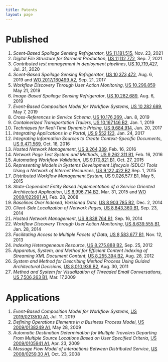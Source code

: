 ```yaml
---
title: Patents
layout: page
---
```


# Published

1. _Scent-Based Spoilage Sensing Refrigerator_, [US 11,181,515](assets/doc/patents/US11181515.pdf), Nov. 23, 2021
1. _Digital File Structure for Garment Production_, [US 11,112,772](assets/doc/patents/US11112772.pdf), Sep. 7, 2021
1. _Contributed test management in deployment pipelines_, [US 10,719,427](assets/doc/patents/US10719427.pdf), Jul. 21, 2020
1. _Scent-Based Spoilage Sensing Refrigerator_, [US 10,373,472](assets/doc/patents/US10373472.pdf), Aug. 6, 2019 and [WO 2017/160499 A2](assets/doc/patents/WO2017160499A2.pdf), Sep. 21, 2017
1. _Workflow Discovery Through User Action Monitoring_, [US 10,296,859](assets/doc/patents/US10296859.pdf) May 21, 2019
1. _Image-Based Spoilage Sensing Refrigerator_, [US 10,282,689](assets/doc/patents/US10282689.pdf), Aug. 6, 2019
1. _Event-Based Composition Model for Workflow Systems_, [US 10,282,689](assets/doc/patents/US10282689.pdf), May 7, 2019
1. _Cross-References in Service Schema_, [US 10,176,269](assets/doc/patents/US10176269.pdf), Jan. 8, 2019
1. _Containerized Transportation Trailers_, [US 10,167,146 B2](assets/doc/patents/US10167146.pdf), Jan. 1, 2019
1. _Techniques for Real-Time Dynamic Pricing_, [US 9,684,914](assets/doc/patents/US9684914.pdf), Jun. 20, 2017
1. _Integrating Applications in a Portal_, [US 9,552,123](assets/doc/patents/US9552123.pdf), Jan. 24, 2017
1. _Integrating Information Sources to Create Context-Specific Documents_, [US 9,471,569](assets/doc/patents/US9471569.pdf), Oct. 18, 2016
1. _Hosted Network Management_, [US 9,264,339](assets/doc/patents/US9264339.pdf),  Feb. 16, 2016
1. _Network Page Test System and Methods_, [US 9,262,311 B1](assets/doc/patents/US9262311.pdf), Feb. 16, 2016
1. _Automating Workflow Validation_, [US 9,170,821 B1](assets/doc/patents/US9170821.pdf), Oct. 27, 2015
1. _Representing Models in Systems Development Lifecycle (SDLC) Tools Using a Network of Internet Resources_, [US 9,122,422 B2](assets/doc/patents/US9122422.pdf) Sep. 1, 2015
1. _Distributed Workflow Management System_, [US 9,026,577 B1](assets/doc/patents/US9026577.pdf), May 5, 2015
1. _State-Dependent Entity Based Implementation of a Service Oriented Architected Application_, [US 8,996,714 B2](assets/doc/patents/US8996714.pdf), Mar. 31, 2015 and [WO 2008/022991 A1](assets/doc/patents/WO2008022991A1.pdf), Feb. 28, 2008
1. _Baselines Over Indexed, Versioned Data_, [US 8,903,785 B2](assets/doc/patents/US8903785.pdf), Dec. 2, 2014
1. _Client-Side Localization of Network Pages_, [US 8,843,360 B1](assets/doc/patents/US8843360.pdf), Sep. 23, 2014
1. _Hosted Network Management_, [US 8,838,764 B1](assets/doc/patents/US8838764.pdf), Sep. 16, 2014
1. _Workflow Discovery Through User Action Monitoring_, [US 8,639,555 B1](assets/doc/patents/US8639555.pdf), Jan. 28, 2014
1. _Facilitating Access to Multiple Facets of Data_, [US 8,583,677 B1](assets/doc/patents/US8583677.pdf), Nov. 12, 2013
1. _Indexing Heterogeneous Resource_, [US 8,275,888 B2](assets/doc/patents/US8275888.pdf), Sep. 25, 2012
1. _Apparatus, System, and Method for Efficient Content Indexing of Streaming XML Document Content_, [US 8,255,394 B2](assets/doc/patents/US8255394.pdf), Aug. 28, 2012
1. _System and Method for Describing Method Process Using Guided Architectural Decisions_, [US 8,010,936 B2](assets/doc/patents/US8010936.pdf), Aug. 30, 2011
1. _Method and System for Visualization of Threaded Email Conversations_, [US 7,506,263 B1](assets/doc/patents/US7506263.pdf), Mar. 17,2009


# Applications

1. _Event-Based Composition Model for Workflow Systems_, [US 2019/0213510 A1](assets/doc/patents/US20190213510A1.pdf), Jul. 11, 2019
1. _Defining Operations Elements in a Business Process Model_, [US 2009/0138249 A1](assets/doc/patents/US20090138249A1.pdf), May 28, 2009
1. _Automatic Destination Determination for Multiple Travelers Departing From Multiple Source Locations Based on User Specified Criteria_, [US 2009/0105941 A1](assets/doc/patents/US20090105941A1.pdf), Apr. 23, 2009
1. _Message Flow Model of interactions Between Distributed Service_, [US 2008/0259,30 A1](assets/doc/patents/US20080259930A1.pdf), Oct. 23, 2008
